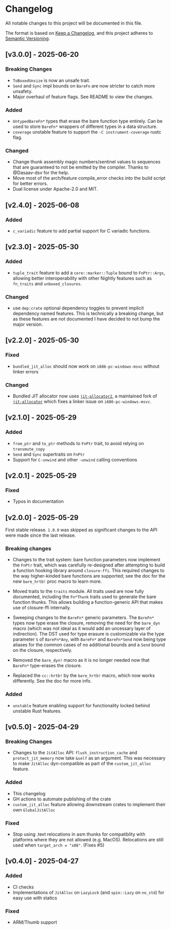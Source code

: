 # Changelog

All notable changes to this project will be documented in this file.

The format is based on [Keep a Changelog](https://keepachangelog.com/en/1.1.0/),
and this project adheres to [Semantic Versioning](https://semver.org/spec/v2.0.0.html).

## [v3.0.0] - 2025-06-20

### Breaking Changes
- `ToBoxedUnsize` is now an unsafe trait.
- `Send` and `Sync` impl bounds on `BareFn` are now stricter to catch more unsafety.
- Major overhaul of feature flags. See README to view the changes.

### Added
- `UntypedBareFn*` types that erase the bare function type entirely. Can be used to store
  `BareFn*` wrappers of different types in a data structure.
- `coverage` unstable feature to support the `-C instrument-coverage` rustc flag.

### Changed
- Change thunk assembly magic numbers/sentinel values to sequences that are guaranteed to not be emitted by the compiler.
  Thanks to @Dasaav-dsv for the help.
- Move most of the arch/feature compile_error checks into the build script for better errors.
- Dual license under Apache-2.0 and MIT.

## [v2.4.0] - 2025-06-08

### Added
- `c_variadic` feature to add partial support for C variadic functions.

## [v2.3.0] - 2025-05-30

### Added
- `tuple_trait` feature to add a `core::marker::Tuple` bound to `FnPtr::Args`, allowing better
  interoperability with other Nightly features such as `fn_traits` and `unboxed_closures`.

### Changed
- use `dep:crate` optional dependency toggles to prevent implicit dependency named features.
  This is technically a breaking change, but as these features are not documented I have decided
  to not bump the major version.

## [v2.2.0] - 2025-05-30

### Fixed
- `bundled_jit_alloc` should now work on `i686-pc-windows-msvc` without linker errors

### Changed
- Bundled JIT allocator now uses [`jit-allocator2`](https://crates.io/crates/jit-allocator2), a 
  maintained fork of [`jit-allocator`](https://crates.io/crates/jit-allocator2) which fixes 
  a linker issue on `i686-pc-windows-msvc`.

## [v2.1.0] - 2025-05-29

### Added
- `from_ptr` and `to_ptr` methods to `FnPtr` trait, to avoid relying on `transmute_copy`
- `Send` and `Sync` supertraits on `FnPtr`
- Support for `C-unwind` and other `-unwind` calling conventions

## [v2.0.1] - 2025-05-29

### Fixed
- Typos in documentation

## [v2.0.0] - 2025-05-29

First stable release. `1.0.0` was skipped as significant changes to the API were made since the last
release.

### Breaking changes
- Changes to the trait system: bare function parameters now implement the `FnPtr` trait, which
  was carefully re-designed after attempting to build a function hooking library around `closure-ffi`.
  This required changes to the way higher-kinded bare functions are supported; see the doc for the new
  `bare_hrtb!` proc macro to learn more.

- Moved traits to the `traits` module. All traits used are now fully documented, including the `Fn*Thunk`
  traits used to generate the bare function thunks. This allows building a function-generic API that makes
  use of closure-ffi internally.

- Sweeping changes to the `BareFn*` generic parameters. The `BareFn*` types now type erase the closure,
  removing the need for the `bare_dyn` macro (which was not ideal as it would add an uncessary layer of
  indirection). The DST used for type erasure is customizable via the type parameter `S` of `BareFn*Any`,
  with `BareFn*` and `BareFn*Send` now being type aliases for the common cases of no additional bounds
  and a `Send` bound on the closure, respectively.

- Removed the `bare_dyn!` macro as it is no longer needed now that `BareFn*` type-erases the closure.
- Replaced the `cc::hrtb!` by the `bare_hrtb!` macro, which now works differently. See the doc for more info.

### Added
- `unstable` feature enabling support for functionality locked behind unstable Rust features.

## [v0.5.0] - 2025-04-29

### Breaking Changes
- Changes to the `JitAlloc` API: `flush_instruction_cache` and `protect_jit_memory` now take `&self`
  as an argument. This was necessary to make `JitAlloc` dyn-compatible as part of the
  `custom_jit_alloc` feature.

### Added
- This changelog
- GH actions to automate publishing of the crate
- `custom_jit_alloc` feature allowing downstream crates to implement their own `GlobalJitAlloc`

### Fixed
- Stop using .text relocations in asm thunks for compatiblity with platforms where they are not allowed
  (e.g. MacOS). Relocations are still used when `target_arch = "x86"`. (Fixes #5)

## [v0.4.0] - 2025-04-27

### Added
- CI checks
- Implementations of `JitAlloc` on `LazyLock` (and `spin::Lazy` on `no_std`) for easy use with statics

### Fixed
- ARM/Thumb support